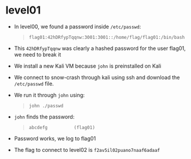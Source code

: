 # level01

- In level00, we found a password inside `/etc/passwd`:
    >`flag01:42hDRfypTqqnw:3001:3001::/home/flag/flag01:/bin/bash`

- This `42hDRfypTqqnw` was clearly a hashed password for the user flag01, we need to break it

- We install a new Kali VM because `john` is preinstalled on Kali

- We connect to snow-crash through kali using ssh and download the `/etc/passwd` file.

- We run it through `john` using:
    >`john ./passwd`

- `john` finds the password:
    >`abcdefg          (flag01)`

- Password works, we log to flag01

- The flag to connect to level02 is `f2av5il02puano7naaf6adaaf`